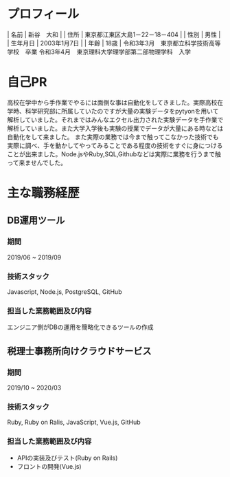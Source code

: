 # プロフィール
|  名前  |  新谷　大和  |
|  住所  |  東京都江東区大島1－22－18－404  |
| 性別 | 男性 |
| 生年月日 | 2003年1月7日 |
| 年齢 | 18歳 |
令和3年3月　東京都立科学技術高等学校　卒業
令和3年4月　東京理科大学理学部第二部物理学科　入学

# 自己PR
高校在学中から手作業でやるには面倒な事は自動化をしてきました。実際高校在学時、科学研究部に所属していたのですが大量の実験データをpytyonを用いて解析していました。それまではみんなエクセル出力された実験データを手作業で解析していました。また大学入学後も実験の授業でデータが大量にある時などは自動化をして来ました。
また実際の業務では今まで触ってこなかった技術でも実際に調べ、手を動かしてやってみることである程度の技術をすぐに身につけることが出来ました。Node.jsやRuby,SQL,Githubなどは実際に業務を行うまで触って来ませんでした。

# 主な職務経歴

## DB運用ツール

### 期間
2019/06 ~ 2019/09

### 技術スタック
Javascript, Node.js, PostgreSQL, GitHub

### 担当した業務範囲及び内容
エンジニア側がDBの運用を簡略化できるツールの作成

## 税理士事務所向けクラウドサービス

### 期間
2019/10 ~ 2020/03

### 技術スタック
Ruby, Ruby on Ralis, JavaScript, Vue.js, GitHub

### 担当した業務範囲及び内容
- APIの実装及びテスト(Ruby on Rails)
- フロントの開発(Vue.js)
